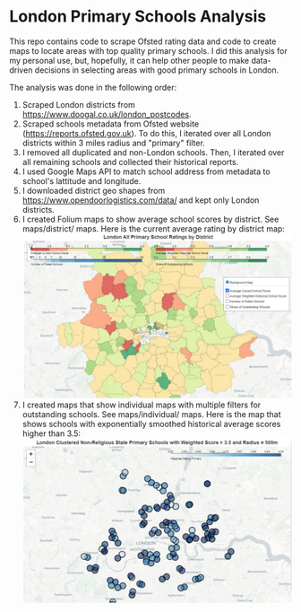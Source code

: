 # London Primary Schools Analysis

This repo contains code to scrape Ofsted rating data and code to create maps to locate areas with top quality primary schools. I did this analysis for my personal use, but, hopefully, it can help other people to make data-driven decisions in selecting areas with good primary schools in London.

The analysis was done in the following order:
1) Scraped London districts from https://www.doogal.co.uk/london_postcodes.
2) Scraped schools metadata from Ofsted website (https://reports.ofsted.gov.uk). To do this, I iterated over all London districts within 3 miles radius and "primary" filter.
3) I removed all duplicated and non-London schools. Then, I iterated over all remaining schools and collected their historical reports. 
4) I used Google Maps API to match school address from metadata to school's lattitude and longitude.
5) I downloaded district geo shapes from https://www.opendoorlogistics.com/data/ and kept only London districts.
6) I created Folium maps to show average school scores by district. See maps/district/ maps. Here is the current average rating by district map:
![All Primary School Rating by District](images/all_primary_schools.JPG)
7) I created maps that show individual maps with multiple filters for outstanding schools. See maps/individual/ maps. Here is the map that shows schools with exponentially smoothed historical average scores higher than 3.5:
![State Primary Clustered Schools with Weighted Rating > 3.5](images/state_clustered_primary_schools_500m_radius_weighted_rating.JPG)